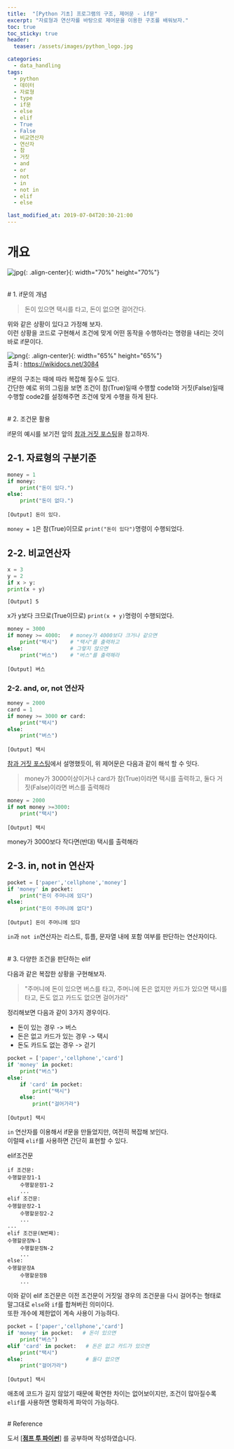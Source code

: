 ```yaml
---
title:  "[Python 기초] 프로그램의 구조, 제어문 - if문"
excerpt: "자료형과 연산자를 바탕으로 제어문을 이용한 구조를 배워보자."
toc: true
toc_sticky: true
header:
  teaser: /assets/images/python_logo.jpg

categories:
  - data_handling
tags:
  - python
  - 데이터
  - 자료형
  - type
  - if문
  - else
  - elif
  - True
  - False
  - 비교연산자
  - 연산자
  - 참
  - 거짓
  - and
  - or
  - not
  - in
  - not in
  - elif
  - else

last_modified_at: 2019-07-04T20:30-21:00
---
```



# 개요  

![jpg](/assets/images/python_logo.jpg){: .align-center}{: width="70%" height="70%"}  

  
<br/>
# 1. if문의 개념  

> 돈이 있으면 택시를 타고, 돈이 없으면 걸어간다.  

위와 같은 상황이 있다고 가정해 보자.  
이런 상황을 코드로 구현해서 조건에 맞게 어떤 동작을 수행하라는 명령을 내리는 것이 바로 if문이다.  

![png](/assets/images/if_code.png "if문 다이어그램"){: .align-center}{: width="65%" height="65%"}  
출처 : https://wikidocs.net/3084

if문의 구조는 때에 따라 복잡해 질수도 있다.  
간단한 예로 위의 그림을 보면 조건이 참(True)일때 수행할 code1와 거짓(False)일때 수행할 code2를 설정해주면 조건에 맞게 수행을 하게 된다.  

  
<br/>
# 2. 조건문 활용  

if문의 예시를 보기전 앞의 [참과 거짓 포스팅](https://yganalyst.github.io/data_handling/Py_study5/)을 참고하자.  


## 2-1. 자료형의 구분기준
```python
money = 1
if money:
    print("돈이 있다.")
else:
    print("돈이 없다.")
```
    [Output] 돈이 있다.
    
`money = 1`은 참(True)이므로 `print("돈이 있다")`명령이 수행되었다.  


## 2-2. 비교연산자  

```python
x = 3
y = 2
if x > y:
print(x + y)
```
    [Output] 5
x가 y보다 크므로(True이므로) `print(x + y)`명령이 수행되었다.  


```python
money = 3000
if money >= 4000:	# money가 4000보다 크거나 같으면
    print("택시")    # "택시"를 출력하고
else:               # 그렇지 않으면
    print("버스")    # "버스"를 출력해라
```
    [Output] 버스
    

### 2-2. and, or, not 연산자  

```python
money = 2000
card = 1
if money >= 3000 or card:
    print("택시")
else:
    print("버스")
```
    [Output] 택시
    
[참과 거짓 포스팅](https://yganalyst.github.io/data_handling/Py_study5/)에서 설명했듯이, 위 제어문은 다음과 같이 해석 할 수 잇다.  
> money가 3000이상이거나 card가 참(True)이라면 택시를 출력하고, 둘다 거짓(False)이라면 버스를 출력해라

```python
money = 2000
if not money >=3000:
    print("택시")
```
    [Output] 택시
    
money가 3000보다 작다면(반대) 택시를 출력해라  

## 2-3. in, not in 연산자  

```python
pocket = ['paper','cellphone','money']
if 'money' in pocket:
    print("돈이 주머니에 있다")
else:
    print("돈이 주머니에 없다")
```
    [Output] 돈이 주머니에 있다
    
`in`과 `not in`연산자는 리스트, 튜플, 문자열 내에 포함 여부를 판단하는 연산자이다.  

  
<br/>
# 3. 다양한 조건을 판단하는 elif  

다음과 같은 복잡한 상황을 구현해보자.  

> "주머니에 돈이 있으면 버스를 타고, 주머니에 돈은 없지만 카드가 있으면 택시를 타고, 돈도 없고 카드도 없으면 걸어가라"

정리해보면 다음과 같이 3가지 경우이다.  
- 돈이 있는 경우 -> 버스
- 돈은 없고 카드가 있는 경우 -> 택시
- 돈도 카드도 없는 경우 -> 걷기

```python
pocket = ['paper','cellphone','card']
if 'money' in pocket:
    print("버스")
else:
    if 'card' in pocket:
        print("택시")
    else:
        print("걸어가라")
```
    [Output] 택시
    
`in` 연산자를 이용해서 if문을 만들었지만, 여전히 복잡해 보인다.  
이럴때 `elif`를 사용하면 간단히 표현할 수 있다.  


elif조건문  
```
if 조건문:
수행할문장1-1
    수행할문장1-2
    ...
elif 조건문:
수행할문장2-1
    수행할문장2-2
    ...
...
elif 조건문(N번째):
수행할문장N-1
    수행할문장N-2
    ...
else:
수행할문장A
    수행할문장B
    ...
```
이와 같이 elif 조건문은 이전 조건문이 거짓일 경우의 조건문을 다시 걸어주는 형태로 말그대로 `else`와 `if`를 합쳐버린 의미이다.  
또한 개수에 제한없이 계속 사용이 가능하다.  

```python
pocket = ['paper','cellphone','card']
if 'money' in pocket:   # 돈이 있으면
    print("버스")
elif 'card' in pocket:   # 돈은 없고 카드가 있으면
    print("택시")
else:                    # 둘다 없으면
    print("걸어가라")
```
    [Output] 택시
    
애초에 코드가 길지 않았기 때문에 확연한 차이는 없어보이지만, 조건이 많아질수록 `elif`를 사용하면 명확하게 파악이 가능하다.  


  
<br/>
# Reference  

도서 [**[점프 투 파이썬](https://wikidocs.net/book/1)**] 를 공부하며 작성하였습니다.  